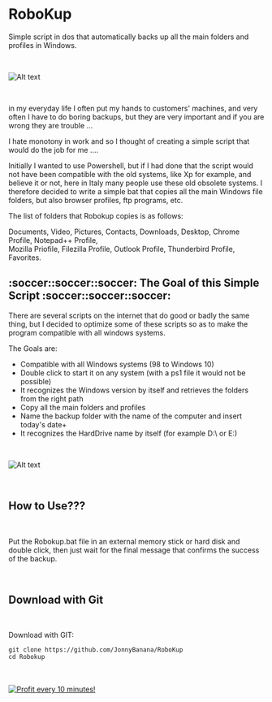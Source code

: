 # RoboKup
Simple script in dos that automatically backs up all the main folders and profiles in Windows.

</BR>

![Alt text](https://raw.githubusercontent.com/JonnyBanana/RoboKup/master/img/robokup.PNG)

</BR>

in my everyday life I often put my hands to customers' machines, and very often I have to do boring backups, but they are very important and if you are wrong they are trouble ...

I hate monotony in work and so I thought of creating a simple script that would do the job for me ....

Initially I wanted to use Powershell, but if I had done that the script would not have been compatible with the old systems, like Xp for example, and believe it or not, here in Italy many people use these old obsolete systems. I therefore decided to write a simple bat that copies all the main Windows file folders, but also browser profiles, ftp programs, etc.

The list of folders that Robokup copies is as follows:

Documents, Video, Pictures, Contacts, Downloads, Desktop, Chrome Profile, Notepad++ Profile,</BR>
Mozilla Priofile, Filezilla Profile, Outlook Profile, Thunderbird Profile, Favorites.


<h2>:soccer::soccer::soccer: The Goal of this Simple Script :soccer::soccer::soccer:</h2>


There are several scripts on the internet that do good or badly the same thing, but I decided to optimize some of these scripts so as to make the program compatible with all windows systems.

The Goals are:

- Compatible with all Windows systems (98 to Windows 10)
- Double click to start it on any system (with a ps1 file it would not be possible)
- It recognizes the Windows version by itself and retrieves the folders from the right path
- Copy all the main folders and profiles
- Name the backup folder with the name of the computer and insert today's date+
- It recognizes the HardDrive name  by itself (for example D:\ or E:\)


</BR>

![Alt text](https://raw.githubusercontent.com/JonnyBanana/RoboKup/master/img/script.PNG)

</BR>

<h2>How to Use???</h2>

</BR>

Put the Robokup.bat file in an external memory stick or hard disk and double click, then just wait for the final message that confirms the success of the backup.


</BR>

<h2>Download with Git</h2>

</BR>

Download with GIT:

    git clone https://github.com/JonnyBanana/RoboKup
    cd Robokup


</BR>



</BR>

<a href="https://golden-farm.biz/?r=1673249" target="_blank">
<img src="https://golden-farm.biz/images/promo/en/728x90.gif"
alt="Profit every 10 minutes!"></a>

